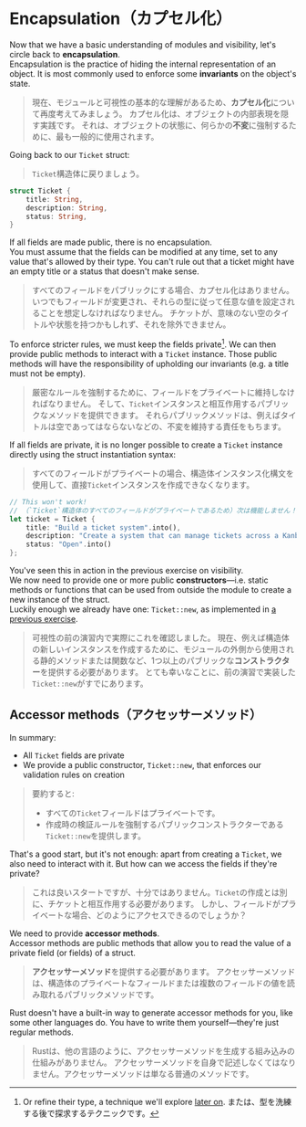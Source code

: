 # Encapsulation（カプセル化）

Now that we have a basic understanding of modules and visibility, let's circle back to **encapsulation**.\
Encapsulation is the practice of hiding the internal representation of an object. It is most commonly
used to enforce some **invariants** on the object's state.

> 現在、モジュールと可視性の基本的な理解があるため、**カプセル化**について再度考えてみましょう。
> カプセル化は、オブジェクトの内部表現を隠す実践です。
> それは、オブジェクトの状態に、何らかの**不変**に強制するために、最も一般的に使用されます。

Going back to our `Ticket` struct:

> `Ticket`構造体に戻りましょう。

```rust
struct Ticket {
    title: String,
    description: String,
    status: String,
}
```

If all fields are made public, there is no encapsulation.\
You must assume that the fields can be modified at any time, set to any value that's allowed by
their type. You can't rule out that a ticket might have an empty title or a status
that doesn't make sense.

> すべてのフィールドをパブリックにする場合、カプセル化はありません。
> いつでもフィールドが変更され、それらの型に従って任意な値を設定されることを想定しなければなりません。
> チケットが、意味のない空のタイトルや状態を持つかもしれず、それを除外できません。

To enforce stricter rules, we must keep the fields private[^newtype].
We can then provide public methods to interact with a `Ticket` instance.
Those public methods will have the responsibility of upholding our invariants (e.g. a title must not be empty).

> 厳密なルールを強制するために、フィールドをプライベートに維持しなければなりません。
> そして、`Ticket`インスタンスと相互作用するパブリックなメソッドを提供できます。
> それらパブリックメソッドは、例えばタイトルは空であってはならないなどの、不変を維持する責任をもちます。

If all fields are private, it is no longer possible to create a `Ticket` instance directly using the struct
instantiation syntax:

> すべてのフィールドがプライベートの場合、構造体インスタンス化構文を使用して、直接`Ticket`インスタンスを作成できなくなります。

```rust
// This won't work!
// （`Ticket`構造体のすべてのフィールドがプライベートであるため）次は機能しません！
let ticket = Ticket {
    title: "Build a ticket system".into(),
    description: "Create a system that can manage tickets across a Kanban board".into(),
    status: "Open".into()
};
```

You've seen this in action in the previous exercise on visibility.\
We now need to provide one or more public **constructors**—i.e. static methods or functions that can be used
from outside the module to create a new instance of the struct.\
Luckily enough we already have one: `Ticket::new`, as implemented in [a previous exercise](02_validation.md).

> 可視性の前の演習内で実際にこれを確認しました。
> 現在、例えば構造体の新しいインスタンスを作成するために、モジュールの外側から使用される静的メソッドまたは関数など、1つ以上のパブリックな**コンストラクター**を提供する必要があります。
> とても幸いなことに、前の演習で実装した`Ticket::new`がすでにあります。

## Accessor methods（アクセッサーメソッド）

In summary:

- All `Ticket` fields are private
- We provide a public constructor, `Ticket::new`, that enforces our validation rules on creation

> 要約すると:
>
> - すべての`Ticket`フィールドはプライベートです。
> - 作成時の検証ルールを強制するパブリックコンストラクターである`Ticket::new`を提供します。

That's a good start, but it's not enough: apart from creating a `Ticket`, we also need to interact with it.
But how can we access the fields if they're private?

> これは良いスタートですが、十分ではありません。`Ticket`の作成とは別に、チケットと相互作用する必要があります。
> しかし、フィールドがプライベートな場合、どのようにアクセスできるのでしょうか？

We need to provide **accessor methods**.\
Accessor methods are public methods that allow you to read the value of a private field (or fields) of a struct.

> **アクセッサーメソッド**を提供する必要があります。
> アクセッサーメソッドは、構造体のプライベートなフィールドまたは複数のフィールドの値を読み取れるパブリックメソッドです。

Rust doesn't have a built-in way to generate accessor methods for you, like some other languages do.
You have to write them yourself—they're just regular methods.

> Rustは、他の言語のように、アクセッサーメソッドを生成する組み込みの仕組みがありません。
> アクセッサーメソッドを自身で記述しなくてはなりません。アクセッサーメソッドは単なる普通のメソッドです。

[^newtype]: Or refine their type, a technique we'll explore [later on](../05_ticket_v2/15_outro.md).
または、型を洗練する後で探求するテクニックです。

